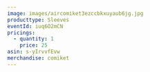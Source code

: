 ```yaml
---
image: images/aircomiket3ezccbkxuyaub6jg.jpg
producttype: Sleeves
eventId: iuq6O2mCN
pricings:
  - quantity: 1
    price: 25
asin: s-yIrvvfEvw
merchandise: comiket
---
```

